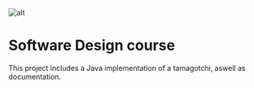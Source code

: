 ![alt](https://assets.vu.nl/d8b6f1f5-816c-005b-1dc1-e363dd7ce9a5/03b18476-b98e-43c2-8b3c-1d7d50026c89/VU_logo_RGB-01.jpg)

# Software Design course 

This project includes a Java implementation of a tamagotchi, aswell as documentation. 

